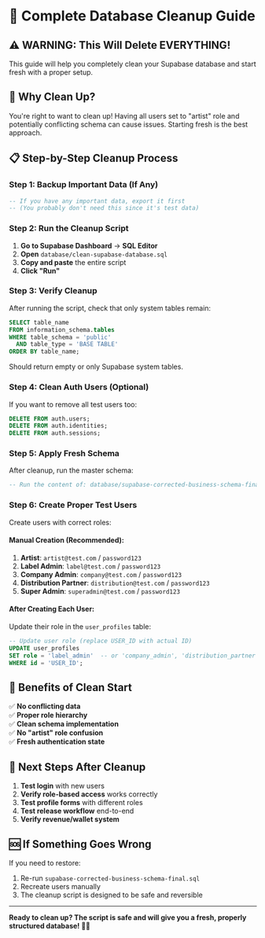 # 🧹 Complete Database Cleanup Guide

## ⚠️ WARNING: This Will Delete EVERYTHING!

This guide will help you completely clean your Supabase database and start fresh with a proper setup.

## 🎯 Why Clean Up?

You're right to want to clean up! Having all users set to "artist" role and potentially conflicting schema can cause issues. Starting fresh is the best approach.

## 📋 Step-by-Step Cleanup Process

### Step 1: Backup Important Data (If Any)
```sql
-- If you have any important data, export it first
-- (You probably don't need this since it's test data)
```

### Step 2: Run the Cleanup Script
1. **Go to Supabase Dashboard** → **SQL Editor**
2. **Open** `database/clean-supabase-database.sql`
3. **Copy and paste** the entire script
4. **Click "Run"**

### Step 3: Verify Cleanup
After running the script, check that only system tables remain:
```sql
SELECT table_name 
FROM information_schema.tables 
WHERE table_schema = 'public' 
  AND table_type = 'BASE TABLE'
ORDER BY table_name;
```

Should return empty or only Supabase system tables.

### Step 4: Clean Auth Users (Optional)
If you want to remove all test users too:
```sql
DELETE FROM auth.users;
DELETE FROM auth.identities; 
DELETE FROM auth.sessions;
```

### Step 5: Apply Fresh Schema
After cleanup, run the master schema:
```sql
-- Run the content of: database/supabase-corrected-business-schema-final.sql
```

### Step 6: Create Proper Test Users
Create users with correct roles:

#### Manual Creation (Recommended):
1. **Artist**: `artist@test.com` / `password123`
2. **Label Admin**: `label@test.com` / `password123` 
3. **Company Admin**: `company@test.com` / `password123`
4. **Distribution Partner**: `distribution@test.com` / `password123`
5. **Super Admin**: `superadmin@test.com` / `password123`

#### After Creating Each User:
Update their role in the `user_profiles` table:
```sql
-- Update user role (replace USER_ID with actual ID)
UPDATE user_profiles 
SET role = 'label_admin'  -- or 'company_admin', 'distribution_partner', 'super_admin'
WHERE id = 'USER_ID';
```

## 🎯 Benefits of Clean Start

✅ **No conflicting data**  
✅ **Proper role hierarchy**  
✅ **Clean schema implementation**  
✅ **No "artist" role confusion**  
✅ **Fresh authentication state**  

## 🚀 Next Steps After Cleanup

1. **Test login** with new users
2. **Verify role-based access** works correctly
3. **Test profile forms** with different roles
4. **Test release workflow** end-to-end
5. **Verify revenue/wallet system**

## 🆘 If Something Goes Wrong

If you need to restore:
1. Re-run `supabase-corrected-business-schema-final.sql`
2. Recreate users manually
3. The cleanup script is designed to be safe and reversible

---

**Ready to clean up? The script is safe and will give you a fresh, properly structured database! 🧹✨**
